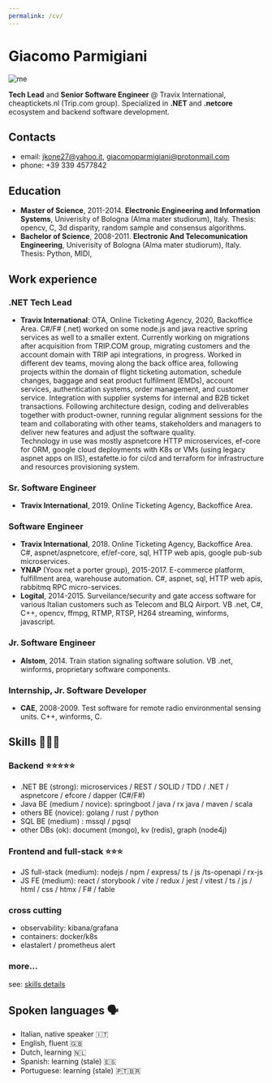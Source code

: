 ```yaml
---
permalink: /cv/
---
```


# Giacomo Parmigiani #

![me](
https://2.gravatar.com/avatar/008a11ef47f86c95e7d7577ca959dfde4c6481a783f8147b46ba9c7a8d7f3331?s=200)

**Tech Lead** and **Senior Software Engineer** @ Travix International, cheaptickets.nl (Trip.com group). Specialized in **.NET** and **.netcore** ecosystem and backend software development.

## Contacts ##

* email: jkone27@yahoo.it, giacomoparmigiani@protonmail.com 
* phone: +39 339 4577842

## Education ##

* **Master of Science**, 2011-2014. **Electronic Engineering and Information Systems**, Univerisity of Bologna (Alma mater studiorum), Italy. Thesis: opencv, C, 3d disparity, random sample and consensus algorithms.
* **Bachelor of Science**, 2008-2011. **Electronic And Telecomunication Engineering**, Univerisity of Bologna (Alma mater studiorum), Italy. Thesis: Python, MIDI, 

## Work experience ##

### .NET Tech Lead ###

* **Travix International**: OTA, Online Ticketing Agency, 2020, Backoffice Area. 
C#/F# (.net) worked on some node.js and java reactive spring services as well to a smaller extent.
Currently working on migrations after acquisition from TRIP.COM group, migrating customers and the account domain with TRIP api integrations, in progress.
Worked in different dev teams, moving along the back office area, following projects within the domain of flight ticketing automation, schedule changes, baggage and seat product fulfilment (EMDs), account services, authentication systems, order management, and customer service.
Integration with supplier systems for internal and B2B ticket transactions. Following architecture design, coding and deliverables together with product-owner, running regular alignment sessions for the team and collaborating with other teams, stakeholders and managers to deliver new features and adjust the software quality.  
Technology in use was mostly aspnetcore HTTP microservices, ef-core for ORM, google cloud deployments with K8s or VMs (using legacy aspnet apps on IIS), estafette.io for ci/cd and terraform for infrastructure and resources provisioning system.


### Sr. Software Engineer ##

* **Travix International**, 2019. Online Ticketing Agency, Backoffice Area.

### Software Engineer ##

* **Travix International**, 2018. Online Ticketing Agency, Backoffice Area. C#, aspnet/aspnetcore, ef/ef-core, sql, HTTP web apis, google pub-sub microservices.
* **YNAP** (Yoox net a porter group), 2015-2017. E-commerce platform, fulfillment area, warehouse automation. C#, aspnet, sql, HTTP web apis, rabbitmq RPC micro-services.
* **Logital**, 2014-2015. Surveilance/security and gate access software for various Italian customers such as Telecom and BLQ Airport. VB .net, C#, C++, opencv, ffmpg, RTMP, RTSP, H264 streaming, winforms, javascript.

### Jr. Software Engineer ##

* **Alstom**, 2014. Train station signaling software solution.  VB .net, winforms, proprietary software components. 


### Internship, Jr. Software Developer ##

* **CAE**, 2008-2009. Test software for remote radio environmental sensing units. C++, winforms, C.

## Skills 👨🏽‍🔧

### Backend ⭐️⭐️⭐️⭐️⭐️

  * .NET BE (strong): microservices / REST / SOLID / TDD / .NET / aspnetcore / efcore / dapper (C#/F#)
  * Java BE (medium / novice): springboot / java / rx java / maven / scala
  * others BE (novice): golang / rust / python
  * SQL BE (medium) :  mssql / pgsql
  * other DBs (ok): document (mongo), kv (redis), graph (node4j)

### Frontend and full-stack ⭐️⭐️⭐️

  * JS full-stack (medium): nodejs / npm / express/ ts / js /ts-openapi / rx-js
  * JS FE (medium): react / storybook / vite / redux / jest / vitest / ts / js / html / css / htmx / F# / fable

### cross cutting

  * observability: kibana/grafana
  * containers: docker/k8s 
  * elastalert / prometheus alert

### more...

see: [skills details](/skills.md)

## Spoken languages 🗣️
* Italian, native speaker 🇮🇹
* English, fluent 🇬🇧
* Dutch, learning 🇳🇱
* Spanish: learning (stale) 🇪🇸
* Portuguese: learning (stale) 🇵🇹🇧🇷

<!-- https://md2pdf.netlify.app/ -->
